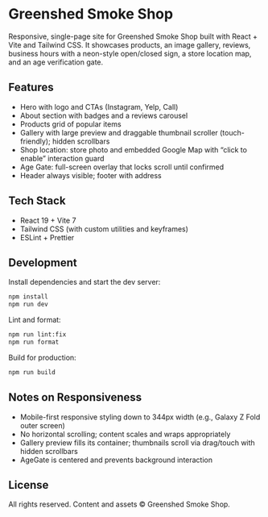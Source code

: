 # Greenshed Smoke Shop

Responsive, single-page site for Greenshed Smoke Shop built with React + Vite and Tailwind CSS. It showcases products, an image gallery, reviews, business hours with a neon-style open/closed sign, a store location map, and an age verification gate.

## Features

- Hero with logo and CTAs (Instagram, Yelp, Call)
- About section with badges and a reviews carousel
- Products grid of popular items
- Gallery with large preview and draggable thumbnail scroller (touch-friendly); hidden scrollbars
- Shop location: store photo and embedded Google Map with “click to enable” interaction guard
- Age Gate: full-screen overlay that locks scroll until confirmed
- Header always visible; footer with address

## Tech Stack

- React 19 + Vite 7
- Tailwind CSS (with custom utilities and keyframes)
- ESLint + Prettier

## Development

Install dependencies and start the dev server:

```sh
npm install
npm run dev
```

Lint and format:

```sh
npm run lint:fix
npm run format
```

Build for production:

```sh
npm run build
```

## Notes on Responsiveness

- Mobile-first responsive styling down to 344px width (e.g., Galaxy Z Fold outer screen)
- No horizontal scrolling; content scales and wraps appropriately
- Gallery preview fills its container; thumbnails scroll via drag/touch with hidden scrollbars
- AgeGate is centered and prevents background interaction

## License

All rights reserved. Content and assets © Greenshed Smoke Shop.
